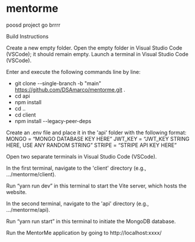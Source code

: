 # mentorme
poosd project go brrrr

Build Instructions

Create a new empty folder.
Open the empty folder in Visual Studio Code (VSCode); it should remain empty.
Launch a terminal in Visual Studio Code (VSCode).

Enter and execute the following commands line by line:
* git clone --single-branch -b "main" https://github.com/DSAmarco/mentorme.git .
* cd api
* npm install
* cd ..
* cd client
* npm install --legacy-peer-deps
  
Create an .env file and place it in the 'api' folder with the following format:
MONGO = “MONGO DATABASE KEY HERE”
JWT_KEY = “JWT_KEY STRING HERE, USE ANY RANDOM STRING”
STRIPE = “STRIPE API KEY HERE”

Open two separate terminals in Visual Studio Code (VSCode).

In the first terminal, navigate to the 'client' directory (e.g., .../mentorme/client).

Run “yarn run dev” in this terminal to start the Vite server, which hosts the website.

In the second terminal, navigate to the 'api' directory (e.g., .../mentorme/api).

Run “yarn run start” in this terminal to initiate the MongoDB database.

Run the MentorMe application by going to http://localhost:xxxx/

